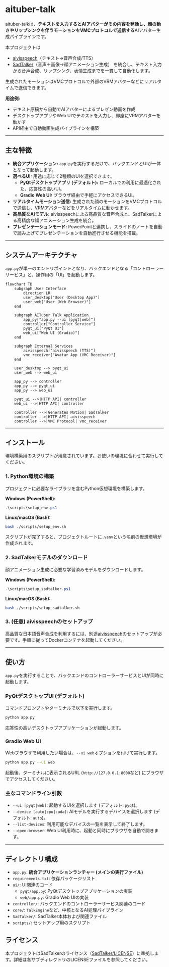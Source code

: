 # aituber-talk

aituber-talkは、**テキストを入力するとAIアバターがその内容を発話し、顔の動きやリップシンクを伴うモーションをVMCプロトコルで送信する**AIアバター生成パイプラインです。

本プロジェクトは
- [aivisspeech](https://github.com/seagetch/aivisspeech)（テキスト→音声合成/TTS）
- [SadTalker](https://github.com/OpenTalker/SadTalker)（音声＋画像→顔アニメーション生成）
を統合し、テキスト入力から音声合成、リップシンク、表情生成までを一貫して自動化します。

生成されたモーションはVMCプロトコルで外部のVRMアバターなどにリアルタイムで送信できます。

**用途例:**
- テキスト原稿から自動でAIアバターによるプレゼン動画を作成
- デスクトップアプリやWeb UIでテキストを入力し、即座にVRMアバターを動かす
- API経由で自動動画生成パイプラインを構築

---

## 主な特徴

- **統合アプリケーション:** `app.py`を実行するだけで、バックエンドとUIが一体となって起動します。
- **選べるUI:** 用途に応じて2種類のUIを選択できます。
  - **PyQtデスクトップアプリ (デフォルト):** ローカルでの利用に最適化された、応答性の高いUI。
  - **Gradio Web UI:** ブラウザ経由で手軽にアクセスできるUI。
- **リアルタイムモーション送信:** 生成された顔のモーションをVMCプロトコルで送信し、VRMアバターなどをリアルタイムに動かせます。
- **高品質なAIモデル:** aivisspeechによる高品質な音声合成と、SadTalkerによる高精度な顔アニメーション生成を統合。
- **プレゼンテーションモード:** PowerPointと連携し、スライドのノートを自動で読み上げてプレゼンテーションを自動進行させる機能を搭載。

---

## システムアーキテクチャ

`app.py`が単一のエントリポイントとなり、バックエンドとなる「コントローラーサービス」と、操作用の「UI」を起動します。

```mermaid
flowchart TD
    subgraph User Interface
        direction LR
        user_desktop["User (Desktop App)"]
        user_web["User (Web Browser)"]
    end

    subgraph AITuber Talk Application
        app_py["app.py --ui [pyqt|web]"]
        controller["Controller Service"]
        pyqt_ui["PyQt UI"]
        web_ui["Web UI (Gradio)"]
    end

    subgraph External Services
        aivisspeech["aivisspeech (TTS)"]
        vmc_receiver["Avatar App (VMC Receiver)"]
    end

    user_desktop --> pyqt_ui
    user_web --> web_ui

    app_py --> controller
    app_py --> pyqt_ui
    app_py --> web_ui

    pyqt_ui -->|HTTP API| controller
    web_ui -->|HTTP API| controller

    controller -->|Generates Motion| SadTalker
    controller -->|HTTP API| aivisspeech
    controller -->|VMC Protocol| vmc_receiver
```

---

## インストール

環境構築用のスクリプトが用意されています。お使いの環境に合わせて実行してください。

### 1. Python環境の構築

プロジェクトに必要なライブラリを含むPython仮想環境を構築します。

**Windows (PowerShell):**
```powershell
.\scripts\setup_env.ps1
```

**Linux/macOS (Bash):**
```bash
bash ./scripts/setup_env.sh
```

スクリプトが完了すると、プロジェクトルートに`.venv`という名前の仮想環境が作成されます。

### 2. SadTalkerモデルのダウンロード

顔アニメーション生成に必要な学習済みモデルをダウンロードします。

**Windows (PowerShell):**
```powershell
.\scripts\setup_sadtalker.ps1
```

**Linux/macOS (Bash):**
```bash
bash ./scripts/setup_sadtalker.sh
```

### 3. (任意) aivisspeechのセットアップ

高品質な日本語音声合成を利用するには、別途[aivisspeech](https://github.com/seagetch/aivisspeech)のセットアップが必要です。手順に従ってDockerコンテナを起動してください。


---

## 使い方

`app.py`を実行することで、バックエンドのコントローラーサービスとUIが同時に起動します。

### PyQtデスクトップUI (デフォルト)

コマンドプロンプトやターミナルで以下を実行します。

```bash
python app.py
```

応答性の高いデスクトップアプリケーションが起動します。

### Gradio Web UI

Webブラウザで利用したい場合は、`--ui web`オプションを付けて実行します。

```bash
python app.py --ui web
```

起動後、ターミナルに表示されるURL (`http://127.0.0.1:8000`など) にブラウザでアクセスしてください。

### 主なコマンドライン引数

- `--ui [pyqt|web]`: 起動するUIを選択します (デフォルト: `pyqt`)。
- `--device [auto|cpu|cuda]`: AIモデルを実行するデバイスを選択します (デフォルト: `auto`)。
- `--list-devices`: 利用可能なデバイスの一覧を表示して終了します。
- `--open-browser`: Web UI利用時に、起動と同時にブラウザを自動で開きます。

---

## ディレクトリ構成

- `app.py`: **統合アプリケーションランチャー (メインの実行ファイル)**
- `requirements.txt`: 依存パッケージリスト
- `ui/`: UI関連のコード
  - `pyqt/app.py`: PyQtデスクトップアプリケーションの実装
  - `web/app.py`: Gradio Web UIの実装
- `controller/`: バックエンドのコントローラーサービス関連のコード
- `core/`: `TalkEngine`など、中核となるAI処理パイプライン
- `SadTalker/`: SadTalker本体および関連ファイル
- `scripts/`: セットアップ用のスクリプト

## ライセンス

本プロジェクトはSadTalkerのライセンス（[SadTalker/LICENSE](SadTalker/LICENSE)）に準拠します。詳細は各サブディレクトリのLICENSEファイルを参照してください。